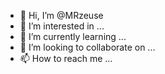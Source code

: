 - 👋 Hi, I’m @MRzeuse
- 👀 I’m interested in ...
- 🌱 I’m currently learning ...
- 💞️ I’m looking to collaborate on ...
- 📫 How to reach me ...

<!---
MRzeuse/MRzeuse is a ✨ special ✨ repository because its `README.md` (this file) appears on your GitHub profile.
You can click the Preview link to take a look at your changes.
--->
